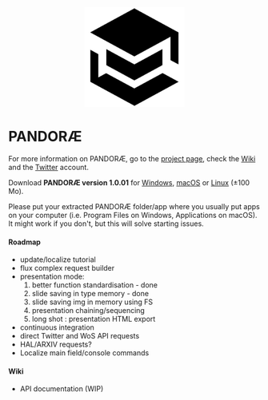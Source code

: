 <p align="center"><img src="./PANDORAE.png" width="200px" alt="PANDORAE Logo">


# PANDORÆ

For more information on PANDORÆ, go to the [project page](https://guillaume-levrier.github.io/PANDORAE/), check the [Wiki](https://github.com/Guillaume-Levrier/PANDORAE/wiki) and the [Twitter](https://mobile.twitter.com/PANDORAE_CORE)   account.

Download **PANDORÆ version 1.0.01** for [Windows](https://anthropos-ecosystems.com/pandorae/PANDORAE-win32-x64.zip), [macOS](https://anthropos-ecosystems.com/pandorae/PANDORAE-darwin-x64.zip) or [Linux](https://anthropos-ecosystems.com/pandorae/PANDORAE-linux-x64.zip) (±100 Mo).

Please put your extracted PANDORÆ folder/app where you usually put apps on your computer (i.e. Program Files on Windows, Applications on macOS). It might work if you don't, but this will solve starting issues.

#### Roadmap
- update/localize tutorial
- flux complex request builder
- presentation mode:
    1. better function standardisation - done
    2. slide saving in type memory - done
    3. slide saving img in memory using FS
    4. presentation chaining/sequencing 
    5. long shot : presentation HTML export
- continuous integration
- direct Twitter and WoS API requests
- HAL/ARXIV requests?
- Localize main field/console commands

#### Wiki
- API documentation (WIP)

